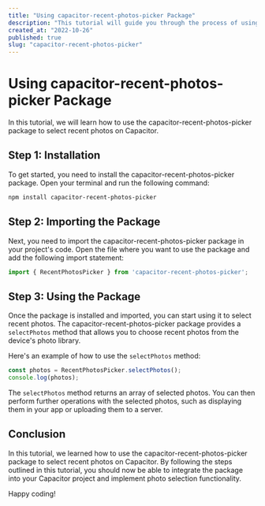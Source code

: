 ```yaml
---
title: "Using capacitor-recent-photos-picker Package"
description: "This tutorial will guide you through the process of using the capacitor-recent-photos-picker package to select recent photos on Capacitor."
created_at: "2022-10-26"
published: true
slug: "capacitor-recent-photos-picker"
---
```


# Using capacitor-recent-photos-picker Package

In this tutorial, we will learn how to use the capacitor-recent-photos-picker package to select recent photos on Capacitor.

## Step 1: Installation

To get started, you need to install the capacitor-recent-photos-picker package. Open your terminal and run the following command:

```bash
npm install capacitor-recent-photos-picker
```

## Step 2: Importing the Package

Next, you need to import the capacitor-recent-photos-picker package in your project's code. Open the file where you want to use the package and add the following import statement:

```typescript
import { RecentPhotosPicker } from 'capacitor-recent-photos-picker';
```

## Step 3: Using the Package

Once the package is installed and imported, you can start using it to select recent photos. The capacitor-recent-photos-picker package provides a `selectPhotos` method that allows you to choose recent photos from the device's photo library.

Here's an example of how to use the `selectPhotos` method:

```typescript
const photos = RecentPhotosPicker.selectPhotos();
console.log(photos);
```

The `selectPhotos` method returns an array of selected photos. You can then perform further operations with the selected photos, such as displaying them in your app or uploading them to a server.

## Conclusion

In this tutorial, we learned how to use the capacitor-recent-photos-picker package to select recent photos on Capacitor. By following the steps outlined in this tutorial, you should now be able to integrate the package into your Capacitor project and implement photo selection functionality.

Happy coding!